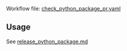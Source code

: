 Workflow file: [check_python_package_pr.yaml](check_python_package_pr.yaml)

## Usage
See [release_python_package.md](release_python_package.md)
